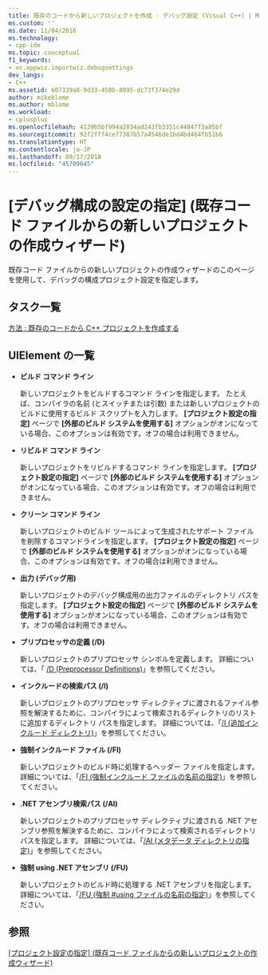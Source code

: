 ```yaml
---
title: 既存のコードから新しいプロジェクトを作成 - デバッグ設定 (Visual C++) | Microsoft Docs
ms.custom: ''
ms.date: 11/04/2016
ms.technology:
- cpp-ide
ms.topic: conceptual
f1_keywords:
- vc.appwiz.importwiz.debugsettings
dev_langs:
- C++
ms.assetid: 607339a8-9d33-458b-8095-dc73f374e29d
author: mikeblome
ms.author: mblome
ms.workload:
- cplusplus
ms.openlocfilehash: 4139b5bf994a2034ad243fb3351c44847f3a85bf
ms.sourcegitcommit: 92f2fff4ce77387b57a4546de1bd4bd464fb51b6
ms.translationtype: HT
ms.contentlocale: ja-JP
ms.lasthandoff: 09/17/2018
ms.locfileid: "45709645"
---
```

# <a name="specify-debug-configuration-settings-create-new-project-from-existing-code-files-wizard"></a>[デバッグ構成の設定の指定] (既存コード ファイルからの新しいプロジェクトの作成ウィザード)
既存コード ファイルからの新しいプロジェクトの作成ウィザードのこのページを使用して、デバッグの構成プロジェクト設定を指定します。  
  
## <a name="task-list"></a>タスク一覧  
[方法 : 既存のコードから C++ プロジェクトを作成する](../ide/how-to-create-a-cpp-project-from-existing-code.md)  
  
## <a name="uielement-list"></a>UIElement の一覧  
- **ビルド コマンド ライン**

   新しいプロジェクトをビルドするコマンド ラインを指定します。 たとえば、コンパイラの名前 (とスイッチまたは引数) または新しいプロジェクトのビルドに使用するビルド スクリプトを入力します。 **[プロジェクト設定の指定]** ページで **[外部のビルド システムを使用する]** オプションがオンになっている場合、このオプションは有効です。オフの場合は利用できません。  
  
- **リビルド コマンド ライン**

   新しいプロジェクトをリビルドするコマンド ラインを指定します。 **[プロジェクト設定の指定]** ページで **[外部のビルド システムを使用する]** オプションがオンになっている場合、このオプションは有効です。オフの場合は利用できません。  
  
- **クリーン コマンド ライン**

   新しいプロジェクトのビルド ツールによって生成されたサポート ファイルを削除するコマンドラインを指定します。 **[プロジェクト設定の指定]** ページで **[外部のビルド システムを使用する]** オプションがオンになっている場合、このオプションは有効です。オフの場合は利用できません。  
  
- **出力 (デバッグ用)**

   新しいプロジェクトのデバッグ構成用の出力ファイルのディレクトリ パスを指定します。 **[プロジェクト設定の指定]** ページで **[外部のビルド システムを使用する]** オプションがオンになっている場合、このオプションは有効です。オフの場合は利用できません。  
  
- **プリプロセッサの定義 (/D)**

   新しいプロジェクトのプリプロセッサ シンボルを定義します。 詳細については、「 [/D (Preprocessor Definitions)](../build/reference/d-preprocessor-definitions.md)」を参照してください。  
  
- **インクルードの検索パス (/I)**

   新しいプロジェクトのプリプロセッサ ディレクティブに渡されるファイル参照を解決するために、コンパイラによって検索されるディレクトリのリストに追加するディレクトリ パスを指定します。 詳細については、「[/I (追加インクルード ディレクトリ)](../build/reference/i-additional-include-directories.md)」を参照してください。  
  
- **強制インクルード ファイル (/FI)**

   新しいプロジェクトのビルド時に処理するヘッダー ファイルを指定します。 詳細については、「[/FI (強制インクルード ファイルの名前の指定)](../build/reference/fi-name-forced-include-file.md)」を参照してください。  
  
- **.NET アセンブリ検索パス (/AI)**

   新しいプロジェクトのプリプロセッサ ディレクティブに渡される .NET アセンブリ参照を解決するために、コンパイラによって検索されるディレクトリ パスを指定します。 詳細については、「[/AI (メタデータ ディレクトリの指定)](../build/reference/ai-specify-metadata-directories.md)」を参照してください。  
  
- **強制 using .NET アセンブリ (/FU)**

   新しいプロジェクトのビルド時に処理する .NET アセンブリを指定します。 詳細については、「[/FU (強制 #using ファイルの名前の指定)](../build/reference/fu-name-forced-hash-using-file.md)」を参照してください。  
  
## <a name="see-also"></a>参照  
 [[プロジェクト設定の指定] (既存コード ファイルからの新しいプロジェクトの作成ウィザード)](../ide/specify-project-settings-create-new-project-from-existing-code-files-wizard.md)
